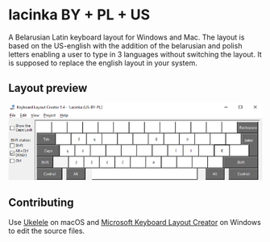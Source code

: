 # lacinka BY + PL + US

A Belarusian Latin keyboard layout for Windows and Mac. The layout is based on the US-english with the addition of the belarusian and polish letters enabling a user to type in 3 languages without switching the layout. It is supposed to replace the english layout in your system.

## Layout preview

![Layout preview][layout-preview]

<!--
## Installation

### Automatic

Go to the [releases section][releases] of this repository and download the package for your operating system.

### Manual

**macOS:**

1. Clone this repository.
2. Put `./lacinka/mac/Belarusian (Latin).bundle` directory into `~/Library/Keyboard Layouts`. If you want to be able to select this layout on the login window, put it into the `/Library/Keyboard Layouts` directory instead.
3. Restart your Mac.
4. Open keyboard settings and add "Belarusian (Latin)" on the "Input Sources" tab.

**Windows:**

1. Clone this repository.
2. Download [Microsoft Keyboard Layout Creator][msklc].
3. Open `Belarusian (Latin).klc`.
4. Go to `Project > Build DLL and Setup Package`.
5. Skip the layout verification warning messages.
6. Go to the build directory and run `setup.exe` from there.
-->
## Contributing

Use [Ukelele][ukelele] on macOS and [Microsoft Keyboard Layout Creator][msklc] on Windows to edit the source files.


[layout-preview]: ./.static/Lacinka-BY-PL-US.png
[releases]: https://github.com/aicantar/lacinka/releases
[msklc]: https://support.microsoft.com/en-us/help/823010/the-microsoft-keyboard-layout-creator
[ukelele]: http://software.sil.org/ukelele/
